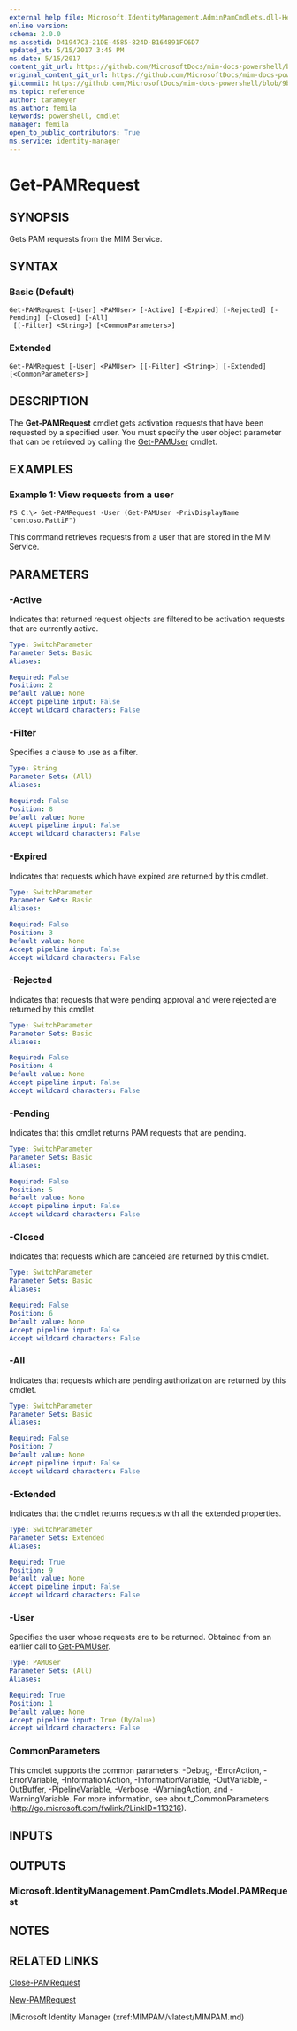 ```yaml
---
external help file: Microsoft.IdentityManagement.AdminPamCmdlets.dll-Help.xml
online version: 
schema: 2.0.0
ms.assetid: D41947C3-21DE-4585-824D-B164891FC6D7
updated_at: 5/15/2017 3:45 PM
ms.date: 5/15/2017
content_git_url: https://github.com/MicrosoftDocs/mim-docs-powershell/blob/master/mim-cmdlets/MIMPAM/vlatest/Get-PAMRequest.md
original_content_git_url: https://github.com/MicrosoftDocs/mim-docs-powershell/blob/master/mim-cmdlets/MIMPAM/vlatest/Get-PAMRequest.md
gitcommit: https://github.com/MicrosoftDocs/mim-docs-powershell/blob/9b28322895cedef17814e137aefa9d68fe2293a6/mim-cmdlets/MIMPAM/vlatest/Get-PAMRequest.md
ms.topic: reference
author: tarameyer
ms.author: femila
keywords: powershell, cmdlet
manager: femila
open_to_public_contributors: True
ms.service: identity-manager
---
```


# Get-PAMRequest

## SYNOPSIS
Gets PAM requests from the MIM Service.

## SYNTAX

### Basic (Default)
```
Get-PAMRequest [-User] <PAMUser> [-Active] [-Expired] [-Rejected] [-Pending] [-Closed] [-All]
 [[-Filter] <String>] [<CommonParameters>]
```

### Extended
```
Get-PAMRequest [-User] <PAMUser> [[-Filter] <String>] [-Extended] [<CommonParameters>]
```

## DESCRIPTION
The **Get-PAMRequest** cmdlet gets activation requests that have been requested by a specified user.
You must specify the user object parameter that can be retrieved by calling the [Get-PAMUser](./Get-PAMUser.md) cmdlet.

## EXAMPLES

### Example 1: View requests from a user
```
PS C:\> Get-PAMRequest -User (Get-PAMUser -PrivDisplayName "contoso.PattiF")
```

This command retrieves requests from a user that are stored in the MIM Service.

## PARAMETERS

### -Active
Indicates that returned request objects are filtered to be activation requests that are currently active.

```yaml
Type: SwitchParameter
Parameter Sets: Basic
Aliases: 

Required: False
Position: 2
Default value: None
Accept pipeline input: False
Accept wildcard characters: False
```

### -Filter
Specifies a clause to use as a filter.

```yaml
Type: String
Parameter Sets: (All)
Aliases: 

Required: False
Position: 8
Default value: None
Accept pipeline input: False
Accept wildcard characters: False
```

### -Expired
Indicates that requests which have expired are returned by this cmdlet.

```yaml
Type: SwitchParameter
Parameter Sets: Basic
Aliases: 

Required: False
Position: 3
Default value: None
Accept pipeline input: False
Accept wildcard characters: False
```

### -Rejected
Indicates that requests that were pending approval and were rejected are returned by this cmdlet.

```yaml
Type: SwitchParameter
Parameter Sets: Basic
Aliases: 

Required: False
Position: 4
Default value: None
Accept pipeline input: False
Accept wildcard characters: False
```

### -Pending
Indicates that this cmdlet returns PAM requests that are pending.

```yaml
Type: SwitchParameter
Parameter Sets: Basic
Aliases: 

Required: False
Position: 5
Default value: None
Accept pipeline input: False
Accept wildcard characters: False
```

### -Closed
Indicates that requests which are canceled are returned by this cmdlet.

```yaml
Type: SwitchParameter
Parameter Sets: Basic
Aliases: 

Required: False
Position: 6
Default value: None
Accept pipeline input: False
Accept wildcard characters: False
```

### -All
Indicates that requests which are pending authorization are returned by this cmdlet.

```yaml
Type: SwitchParameter
Parameter Sets: Basic
Aliases: 

Required: False
Position: 7
Default value: None
Accept pipeline input: False
Accept wildcard characters: False
```

### -Extended
Indicates that the cmdlet returns requests with all the extended properties.

```yaml
Type: SwitchParameter
Parameter Sets: Extended
Aliases: 

Required: True
Position: 9
Default value: None
Accept pipeline input: False
Accept wildcard characters: False
```

### -User
Specifies the user whose requests are to be returned.
Obtained from an earlier call to [Get-PAMUser](./Get-PAMUser.md).

```yaml
Type: PAMUser
Parameter Sets: (All)
Aliases: 

Required: True
Position: 1
Default value: None
Accept pipeline input: True (ByValue)
Accept wildcard characters: False
```

### CommonParameters
This cmdlet supports the common parameters: -Debug, -ErrorAction, -ErrorVariable, -InformationAction, -InformationVariable, -OutVariable, -OutBuffer, -PipelineVariable, -Verbose, -WarningAction, and -WarningVariable. For more information, see about_CommonParameters (http://go.microsoft.com/fwlink/?LinkID=113216).

## INPUTS

## OUTPUTS

### Microsoft.IdentityManagement.PamCmdlets.Model.PAMRequest

## NOTES

## RELATED LINKS

[Close-PAMRequest](xref:MIMPAM/vlatest/Close-PAMRequest.md)

[New-PAMRequest](xref:MIMPAM/vlatest/New-PAMRequest.md)

[Microsoft Identity Manager (xref:MIMPAM/vlatest/MIMPAM.md)
